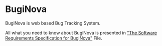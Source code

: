 # BugiNova
BugiNova is web based Bug Tracking System.

All what you need to know about BugiNova is presented in ["The Software Requirements Specification for BugiNova"](https://github.com/Mohamed-Amine-Ouertani/BugiNova/blob/main/The%20Software%20Requirements%20Specification%20for%20BugiNova.pdf) File.

